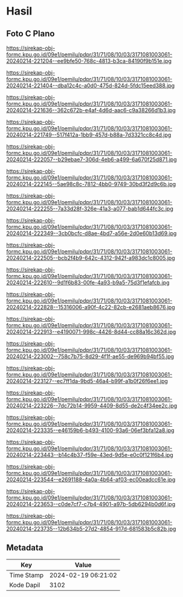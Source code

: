 # Hasil

## Foto C Plano

https://sirekap-obj-formc.kpu.go.id/09e1/pemilu/pdpr/31/71/08/10/03/3171081003061-20240214-221204--ee9bfe50-768c-4813-b3ca-84190f9b151e.jpg

https://sirekap-obj-formc.kpu.go.id/09e1/pemilu/pdpr/31/71/08/10/03/3171081003061-20240214-221404--dba12c4c-a0d0-475d-824d-5fdc15eed388.jpg

https://sirekap-obj-formc.kpu.go.id/09e1/pemilu/pdpr/31/71/08/10/03/3171081003061-20240214-221636--362c672b-e4af-4d6d-aac6-c9a38266d1b3.jpg

https://sirekap-obj-formc.kpu.go.id/09e1/pemilu/pdpr/31/71/08/10/03/3171081003061-20240214-221749--517f412a-1bb9-457d-b88a-7d3321cc8c4d.jpg

https://sirekap-obj-formc.kpu.go.id/09e1/pemilu/pdpr/31/71/08/10/03/3171081003061-20240214-222057--b29ebae7-306d-4eb6-a499-6a670f25d871.jpg

https://sirekap-obj-formc.kpu.go.id/09e1/pemilu/pdpr/31/71/08/10/03/3171081003061-20240214-222145--5ae98c8c-7812-4bb0-9749-30bd3f2d9c6b.jpg

https://sirekap-obj-formc.kpu.go.id/09e1/pemilu/pdpr/31/71/08/10/03/3171081003061-20240214-222255--7a33d28f-326e-41a3-a077-bab1d644fc3c.jpg

https://sirekap-obj-formc.kpu.go.id/09e1/pemilu/pdpr/31/71/08/10/03/3171081003061-20240214-222349--3cb0bcfc-d8ae-4bd7-a56e-2d0e60b13d69.jpg

https://sirekap-obj-formc.kpu.go.id/09e1/pemilu/pdpr/31/71/08/10/03/3171081003061-20240214-222505--bcb2f4b9-642c-4312-942f-a983dc1c8005.jpg

https://sirekap-obj-formc.kpu.go.id/09e1/pemilu/pdpr/31/71/08/10/03/3171081003061-20240214-222610--9d1f6b83-00fe-4a93-b9a5-75d3f1efafcb.jpg

https://sirekap-obj-formc.kpu.go.id/09e1/pemilu/pdpr/31/71/08/10/03/3171081003061-20240214-222828--15316006-a90f-4c22-82cb-e2681aeb8676.jpg

https://sirekap-obj-formc.kpu.go.id/09e1/pemilu/pdpr/31/71/08/10/03/3171081003061-20240214-222913--e4190071-998c-4426-8d44-cc88a16c362d.jpg

https://sirekap-obj-formc.kpu.go.id/09e1/pemilu/pdpr/31/71/08/10/03/3171081003061-20240214-223002--758c7b75-8d29-4f1f-ae55-de969b94bf55.jpg

https://sirekap-obj-formc.kpu.go.id/09e1/pemilu/pdpr/31/71/08/10/03/3171081003061-20240214-223127--ec7ff1da-9bd5-46a4-b99f-a1b0f26f6ee1.jpg

https://sirekap-obj-formc.kpu.go.id/09e1/pemilu/pdpr/31/71/08/10/03/3171081003061-20240214-223226--7dc72b14-9959-4409-8d55-de2c4f34ee2c.jpg

https://sirekap-obj-formc.kpu.go.id/09e1/pemilu/pdpr/31/71/08/10/03/3171081003061-20240214-223335--e46159b6-b493-4100-93a6-06ef3bfa12a8.jpg

https://sirekap-obj-formc.kpu.go.id/09e1/pemilu/pdpr/31/71/08/10/03/3171081003061-20240214-223443--b14c4b37-f59e-43ed-9d5e-e0c0f121f6b4.jpg

https://sirekap-obj-formc.kpu.go.id/09e1/pemilu/pdpr/31/71/08/10/03/3171081003061-20240214-223544--e2691188-4a0a-4b64-af03-ec00eadcc61e.jpg

https://sirekap-obj-formc.kpu.go.id/09e1/pemilu/pdpr/31/71/08/10/03/3171081003061-20240214-223653--c0de7cf7-c7b4-4901-a97b-5db6294b0d6f.jpg

https://sirekap-obj-formc.kpu.go.id/09e1/pemilu/pdpr/31/71/08/10/03/3171081003061-20240214-223735--12b634b5-27d2-4854-917d-681583b5c82b.jpg


## Metadata

| Key        | Value               |
| ---------- | ------------------- |
| Time Stamp | 2024-02-19 06:21:02 |
| Kode Dapil | 3102                |



